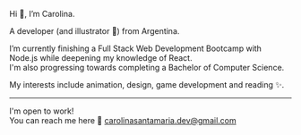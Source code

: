 Hi 👋, I’m Carolina.

A developer (and illustrator 🎨) from Argentina. 

I’m currently finishing a Full Stack Web Development Bootcamp with Node.js while deepening my knowledge of React.   
I'm also progressing towards completing a Bachelor of Computer Science.


My interests include animation, design, game development and reading ✨.


------------

I'm open to work!  
You can reach me here 📧 carolinasantamaria.dev@gmail.com 

<!---
cartografa/cartografa is a ✨ special ✨ repository because its `README.md` (this file) appears on your GitHub profile.
You can click the Preview link to take a look at your changes.
--->
